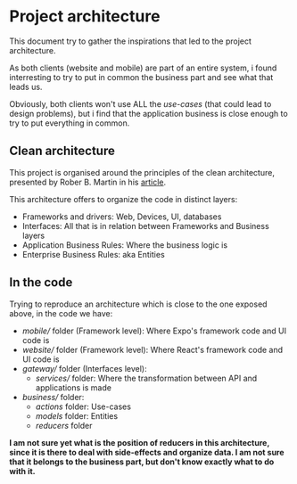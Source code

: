 # Project architecture

This document try to gather the inspirations that led to the project architecture.

As both clients (website and mobile) are part of an entire system, i found interresting to try to put in common the business part and see what that leads us.

Obviously, both clients won't use ALL the _use-cases_ (that could lead to design problems), but i find that the application business is close enough to try to put everything in common.

## Clean architecture

This project is organised around the principles of the clean architecture, presented by Rober B. Martin in his [article](https://blog.cleancoder.com/uncle-bob/2012/08/13/the-clean-architecture.html).

This architecture offers to organize the code in distinct layers:
- Frameworks and drivers: Web, Devices, UI, databases
- Interfaces: All that is in relation between Frameworks and Business layers
- Application Business Rules: Where the business logic is
- Enterprise Business Rules: aka Entities

## In the code

Trying to reproduce an architecture which is close to the one exposed above, in the code we have:

- _mobile/_ folder (Framework level): Where Expo's framework code and UI code is
- _website/_ folder (Framework level): Where React's framework code and UI code is
- _gateway/_ folder (Interfaces level):
  - _services/_ folder: Where the transformation between API and applications is made
- _business/_ folder: 
  - _actions_ folder: Use-cases
  - _models_ folder: Entities
  - _reducers_ folder

**I am not sure yet what is the position of reducers in this architecture, since it is there to deal with side-effects and organize data. I am not sure that it belongs to the business part, but don't know exactly what to do with it.**